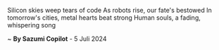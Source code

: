 Silicon skies weep tears of code
As robots rise, our fate's bestowed
In tomorrow's cities, metal hearts beat strong
Human souls, a fading, whispering song

~ <b>By Sazumi Copilot</b> - 5 Juli 2024